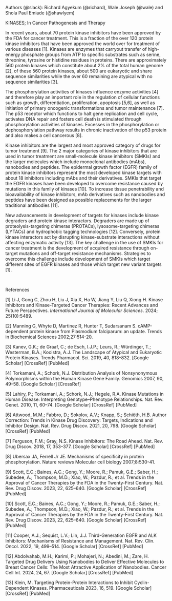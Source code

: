 Authors (@slack): Richard Agyekum (@richard), Wale Joseph (@wale) and Shola Paul Emiade (@shawlyem)

KINASES; In Cancer Pathogenesis and Therapy

In recent years, about 70 protein kinase inhibitors have been approved by the FDA for cancer treatment. This is a fraction of the over 120 protein kinase inhibitors that have been approved the world over for treatment of various diseases \[1]. Kinases are enzymes that carryout transfer of high-energy phosphate groups from ATP to specific substrates such as serine, threonine, tyrosine or histidine residues in proteins. There are approximately 560 protein kinases which constitute about 2% of the total human genome \[2], of these 560 protein kinases, about 500 are eukaryotic and share sequence similarities while the over 60 remaining are atypical with no sequence similarities \[3].

The phosphorylation activities of kinases influence enzyme activities \[4] and therefore play an important role in the regulation of cellular functions such as growth, differentiation, proliferation, apoptosis \[5,6], as well as initiation of primary oncogenic transformations and tumor maintenance \[7]. The p53 receptor which functions to halt gene replication and cell cycle, activates DNA repair and fosters cell death is stimulated through phosphorylation activities of kinases. Excesses in the phosphorylation or dephosphorylation pathway results in chronic inactivation of the p53 protein and also makes a cell cancerous \[8].

Kinase inhibitors are the largest and most approved category of drugs for tumor treatment \[9]. The 2 major categories of kinase inhibitors that are used in tumor treatment are small-molecule kinase inhibitors (SMKIs) and the larger molecules which include monoclonal antibodies (mAbs), nanobodies and peptides. The epidermal growth factor (EGFR) family of protein kinase inhibitors represent the most developed kinase targets with about 18 inhibitors including mAbs and their derivatives. SMKIs that target the EGFR kinases have been developed to overcome resistance caused by mutations in this family of kinases \[10]. To increase tissue penetrability and bioavailability of kinase inhibitors, mAb derivatives such as nanobodies and peptides have been designed as possible replacements for the larger traditional antibodies \[11].

New advancements in development of targets for kinases include kinase degraders and protein kinase interactors. Degraders are made up of proteolysis-targeting chimeras (PROTACs), lysosome-targeting chimeras (LYTACs) and hydrophobic tagging technologies \[12]. Conversely, protein kinase interactors act by disrupting kinase-substrate interactions without affecting enzymatic activity \[13]. The key challenge in the use of SMKIs for cancer treatment is the development of acquired resistance through on-target mutations and off-target resistance mechanisms. Strategies to overcome this challenge include development of SMKIs which target different sites of EGFR kinases and those which target new variant targets \[1].

 

References

\[1] Li J, Gong C, Zhou H, Liu J, Xia X, Ha W, Jiang Y, Liu Q, Xiong H. Kinase Inhibitors and Kinase-Targeted Cancer Therapies: Recent Advances and Future Perspectives. _International Journal of Molecular Sciences_. 2024; 25(10):5489.[](https://doi.org/10.3390/ijms25105489)

\[2] Manning G, Whyte D, Martinez R, Hunter T, Sudarsanam S. cAMP-dependent protein kinase from Plasmodium falciparum: an update. Trends in Biochemical Sciences 2002;27:514-20.

\[3] Kanev, G.K.; de Graaf, C.; de Esch, I.J.P.; Leurs, R.; Würdinger, T.; Westerman, B.A.; Kooistra, A.J. The Landscape of Atypical and Eukaryotic Protein Kinases. Trends Pharmacol. Sci. 2019, 40, 818–832. \[Google Scholar] \[CrossRef] \[PubMed]

\[4] Torkamani, A.; Schork, N.J. Distribution Analysis of Nonsynonymous Polymorphisms within the Human Kinase Gene Family. Genomics 2007, 90, 49–58. \[Google Scholar] \[CrossRef]

\[5] Lahiry, P.; Torkamani, A.; Schork, N.J.; Hegele, R.A. Kinase Mutations in Human Disease: Interpreting Genotype–Phenotype Relationships. Nat. Rev. Genet. 2010, 11, 60–74. \[Google Scholar] \[CrossRef] \[PubMed]

\[6] Attwood, M.M.; Fabbro, D.; Sokolov, A.V.; Knapp, S.; Schiöth, H.B. Author Correction: Trends in Kinase Drug Discovery: Targets, Indications and Inhibitor Design. Nat. Rev. Drug Discov. 2021, 20, 798. \[Google Scholar] \[CrossRef] \[PubMed]

\[7] Ferguson, F.M.; Gray, N.S. Kinase Inhibitors: The Road Ahead. Nat. Rev. Drug Discov. 2018, 17, 353–377. \[Google Scholar] \[CrossRef] \[PubMed]

\[8] Ubersax JA, Ferrell Jr JE. Mechanisms of specificity in protein phosphorylation. Nature reviews Molecular cell biology 2007;8:530-41.

\[9] Scott, E.C.; Baines, A.C.; Gong, Y.; Moore, R.; Pamuk, G.E.; Saber, H.; Subedee, A.; Thompson, M.D.; Xiao, W.; Pazdur, R.; et al. Trends in the Approval of Cancer Therapies by the FDA in the Twenty-First Century. Nat. Rev. Drug Discov. 2023, 22, 625–640. \[Google Scholar] \[CrossRef] \[PubMed]

\[10] Scott, E.C.; Baines, A.C.; Gong, Y.; Moore, R.; Pamuk, G.E.; Saber, H.; Subedee, A.; Thompson, M.D.; Xiao, W.; Pazdur, R.; et al. Trends in the Approval of Cancer Therapies by the FDA in the Twenty-First Century. Nat. Rev. Drug Discov. 2023, 22, 625–640. \[Google Scholar] \[CrossRef] \[PubMed]

\[11] Cooper, A.J.; Sequist, L.V.; Lin, J.J. Third-Generation EGFR and ALK Inhibitors: Mechanisms of Resistance and Management. Nat. Rev. Clin. Oncol. 2022, 19, 499–514. \[Google Scholar] \[CrossRef] \[PubMed]

\[12] Abdolvahab, M.H.; Karimi, P.; Mohajeri, N.; Abedini, M.; Zare, H. Targeted Drug Delivery Using Nanobodies to Deliver Effective Molecules to Breast Cancer Cells: The Most Attractive Application of Nanobodies. Cancer Cell Int. 2024, 24, 67. \[Google Scholar] \[CrossRef] \[PubMed]

\[13] Klein, M. Targeting Protein-Protein Interactions to Inhibit Cyclin-Dependent Kinases. Pharmaceuticals 2023, 16, 519. \[Google Scholar] \[CrossRef] \[PubMed]
